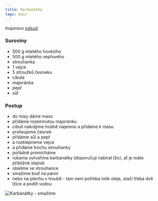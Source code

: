 ```yaml
---
title: Karbanátky
tags: main
---
```


*Inspirace [odsud](https://www.rohlik.cz/chef/35-karbanatky).*

### Suroviny
- 500 g mletého hovězího
- 500 g mletého vepřového
- strouhanka
- 1 vejce
- 5 stroužků česneku
- cibule
- majoránka
- pepř
- sůl

### Postup
- do mísy dáme maso
- přidáme rozemnutou majoránku
- cibuli nakrájíme hodně najemno a přidáme k masu
- prolisujeme česnek
- přidáme sůl a pepř
- a rozklepneme vejce
- a přidáme trochu strouhanky
- pořádně promícháme
- rukama vytváříme karbanátky (doporučuji nabírat lžicí, ať je máte přibližně stejné)
- obalíme ve strouhance
- smažíme buď na pánvi
- nebo na plechu v troubě - tam není potřeba tolik oleje, stačí třeba dvě lžíce a podlít vodou


![Karbanátky - smažíme](/fotky/karbanatky.jpg)
